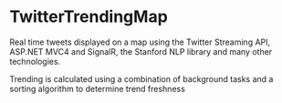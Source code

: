 TwitterTrendingMap
===============

Real time tweets displayed on a map using the Twitter Streaming API, ASP.NET MVC4 and SignalR, the Stanford NLP library and many other technologies.

Trending is calculated using a combination of background tasks and a sorting algorithm to determine trend freshness

